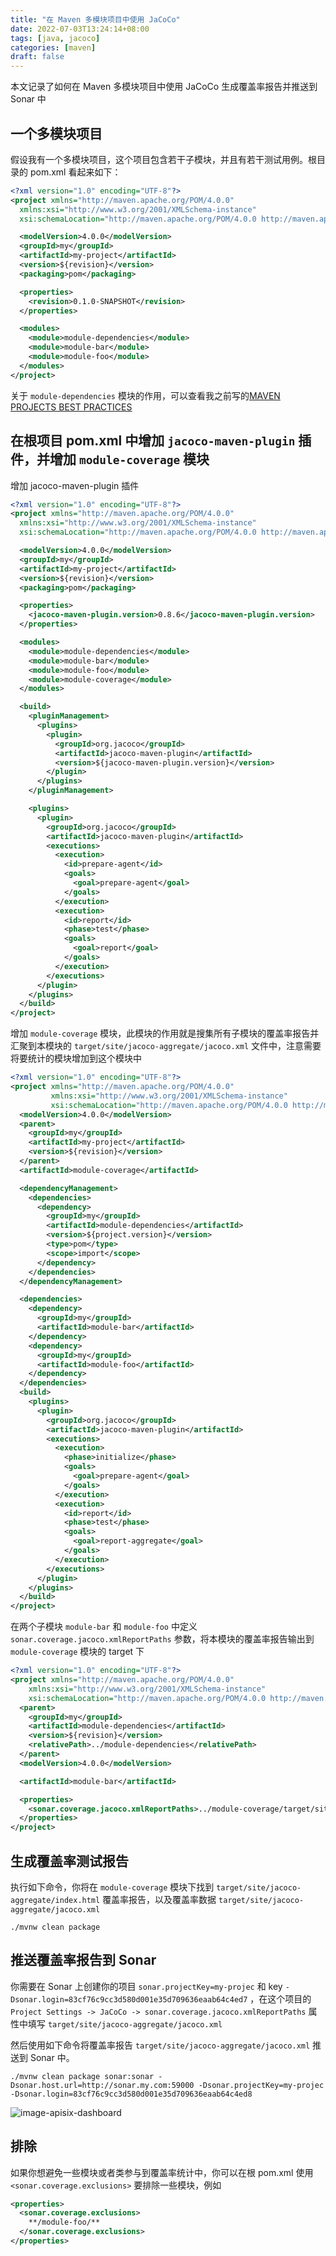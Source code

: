 ```yaml
---
title: "在 Maven 多模块项目中使用 JaCoCo"
date: 2022-07-03T13:24:14+08:00
tags: [java, jacoco]
categories: [maven]
draft: false
---
```


本文记录了如何在 Maven 多模块项目中使用 JaCoCo 生成覆盖率报告并推送到 Sonar 中

## 一个多模块项目

假设我有一个多模块项目，这个项目包含若干子模块，并且有若干测试用例。根目录的 pom.xml 看起来如下：

```xml
<?xml version="1.0" encoding="UTF-8"?>
<project xmlns="http://maven.apache.org/POM/4.0.0"
  xmlns:xsi="http://www.w3.org/2001/XMLSchema-instance"
  xsi:schemaLocation="http://maven.apache.org/POM/4.0.0 http://maven.apache.org/xsd/maven-4.0.0.xsd">

  <modelVersion>4.0.0</modelVersion>
  <groupId>my</groupId>
  <artifactId>my-project</artifactId>
  <version>${revision}</version>
  <packaging>pom</packaging>

  <properties>
  	<revision>0.1.0-SNAPSHOT</revision>
  </properties>

  <modules>
    <module>module-dependencies</module>
    <module>module-bar</module>
    <module>module-foo</module>   
  </modules>
</project>
```

关于 `module-dependencies` 模块的作用，可以查看我之前写的[MAVEN PROJECTS BEST PRACTICES](https://coolbeevip.github.io/posts/maven/maven-best-practices-for-structuring-projects-and-modules/)


## 在根项目 pom.xml 中增加 `jacoco-maven-plugin` 插件，并增加 `module-coverage` 模块

增加 jacoco-maven-plugin 插件

```xml
<?xml version="1.0" encoding="UTF-8"?>
<project xmlns="http://maven.apache.org/POM/4.0.0"
  xmlns:xsi="http://www.w3.org/2001/XMLSchema-instance"
  xsi:schemaLocation="http://maven.apache.org/POM/4.0.0 http://maven.apache.org/xsd/maven-4.0.0.xsd">

  <modelVersion>4.0.0</modelVersion>
  <groupId>my</groupId>
  <artifactId>my-project</artifactId>
  <version>${revision}</version>
  <packaging>pom</packaging>

  <properties>
    <jacoco-maven-plugin.version>0.8.6</jacoco-maven-plugin.version>
  </properties>

  <modules>
    <module>module-dependencies</module>
    <module>module-bar</module>
    <module>module-foo</module>   
    <module>module-coverage</module>
  </modules>

  <build>
    <pluginManagement>
      <plugins>    
        <plugin>
          <groupId>org.jacoco</groupId>
          <artifactId>jacoco-maven-plugin</artifactId>
          <version>${jacoco-maven-plugin.version}</version>
        </plugin>
      </plugins>
    </pluginManagement>

    <plugins>
      <plugin>
        <groupId>org.jacoco</groupId>
        <artifactId>jacoco-maven-plugin</artifactId>
        <executions>
          <execution>
            <id>prepare-agent</id>
            <goals>
              <goal>prepare-agent</goal>
            </goals>
          </execution>
          <execution>
            <id>report</id>
            <phase>test</phase>
            <goals>
              <goal>report</goal>
            </goals>
          </execution>
        </executions>
      </plugin>
    </plugins>
  </build>
</project>
```

增加 `module-coverage` 模块，此模块的作用就是搜集所有子模块的覆盖率报告并汇聚到本模块的 `target/site/jacoco-aggregate/jacoco.xml` 文件中，注意需要将要统计的模块增加到这个模块中


```xml
<?xml version="1.0" encoding="UTF-8"?>
<project xmlns="http://maven.apache.org/POM/4.0.0"
         xmlns:xsi="http://www.w3.org/2001/XMLSchema-instance"
         xsi:schemaLocation="http://maven.apache.org/POM/4.0.0 http://maven.apache.org/xsd/maven-4.0.0.xsd">
  <modelVersion>4.0.0</modelVersion>
  <parent>
    <groupId>my</groupId>
    <artifactId>my-project</artifactId>
    <version>${revision}</version>
  </parent>  
  <artifactId>module-coverage</artifactId>

  <dependencyManagement>
    <dependencies>
      <dependency>
        <groupId>my</groupId>
        <artifactId>module-dependencies</artifactId>
        <version>${project.version}</version>
        <type>pom</type>
        <scope>import</scope>
      </dependency>
    </dependencies>
  </dependencyManagement>

  <dependencies>
    <dependency>
      <groupId>my</groupId>
      <artifactId>module-bar</artifactId>
    </dependency>
    <dependency>
      <groupId>my</groupId>
      <artifactId>module-foo</artifactId>
    </dependency>
  </dependencies>
  <build>
    <plugins>
      <plugin>
        <groupId>org.jacoco</groupId>
        <artifactId>jacoco-maven-plugin</artifactId>
        <executions>
          <execution>
            <phase>initialize</phase>
            <goals>
              <goal>prepare-agent</goal>
            </goals>
          </execution>
          <execution>
            <id>report</id>
            <phase>test</phase>
            <goals>
              <goal>report-aggregate</goal>
            </goals>
          </execution>
        </executions>
      </plugin>
    </plugins>
  </build>
</project>
```


在两个子模块 `module-bar` 和 `module-foo` 中定义 `sonar.coverage.jacoco.xmlReportPaths` 参数，将本模块的覆盖率报告输出到 `module-coverage` 模块的 target 下

```xml
<?xml version="1.0" encoding="UTF-8"?>
<project xmlns="http://maven.apache.org/POM/4.0.0"
    xmlns:xsi="http://www.w3.org/2001/XMLSchema-instance"
    xsi:schemaLocation="http://maven.apache.org/POM/4.0.0 http://maven.apache.org/xsd/maven-4.0.0.xsd">
  <parent>
    <groupId>my</groupId>
    <artifactId>module-dependencies</artifactId>
    <version>${revision}</version>
    <relativePath>../module-dependencies</relativePath>
  </parent>
  <modelVersion>4.0.0</modelVersion>

  <artifactId>module-bar</artifactId>

  <properties>
    <sonar.coverage.jacoco.xmlReportPaths>../module-coverage/target/site/jacoco-aggregate/jacoco.xml</sonar.coverage.jacoco.xmlReportPaths>
  </properties>
</project>
```


## 生成覆盖率测试报告

执行如下命令，你将在 `module-coverage` 模块下找到  `target/site/jacoco-aggregate/index.html` 覆盖率报告，以及覆盖率数据 `target/site/jacoco-aggregate/jacoco.xml`

```shell
./mvnw clean package
```

## 推送覆盖率报告到 Sonar


你需要在 Sonar 上创建你的项目 `sonar.projectKey=my-projec` 和 key `-Dsonar.login=83cf76c9cc3d580d001e35d709636eaab64c4ed7` ，在这个项目的 `Project Settings -> JaCoCo -> sonar.coverage.jacoco.xmlReportPaths` 属性中填写 `target/site/jacoco-aggregate/jacoco.xml`


然后使用如下命令将覆盖率报告 `target/site/jacoco-aggregate/jacoco.xml` 推送到 Sonar 中。


```shell
./mvnw clean package sonar:sonar -Dsonar.host.url=http://sonar.my.com:59000 -Dsonar.projectKey=my-projec -Dsonar.login=83cf76c9cc3d580d001e35d709636eaab64c4ed8
```

![image-apisix-dashboard](/images/posts/jacoco-in-maven-multi-module/sonar-overall-code.png)

## 排除

如果你想避免一些模块或者类参与到覆盖率统计中，你可以在根 pom.xml 使用 `<sonar.coverage.exclusions>` 要排除一些模块，例如


```xml
<properties>
  <sonar.coverage.exclusions>
    **/module-foo/**
  </sonar.coverage.exclusions>
</properties>
```	

